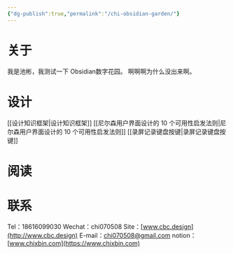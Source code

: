```yaml
---
{"dg-publish":true,"permalink":"/chi-obsidian-garden/"}
---
```


# 关于

我是池彬，我测试一下 Obsidian数字花园。
啊啊啊为什么没出来啊。

# 设计

[[设计知识框架|设计知识框架]]
[[尼尔森用户界面设计的 10 个可用性启发法则|尼尔森用户界面设计的 10 个可用性启发法则]]
[[录屏记录键盘按键|录屏记录键盘按键]]

# 阅读

# 联系

Tel：18616099030
Wechat：chi070508
Site：[www.cbc.design](http://www.cbc.design)
E-mail：<chi070508@gmail.com>
notion：[www.chixbin.com](https://www.chixbin.com)
